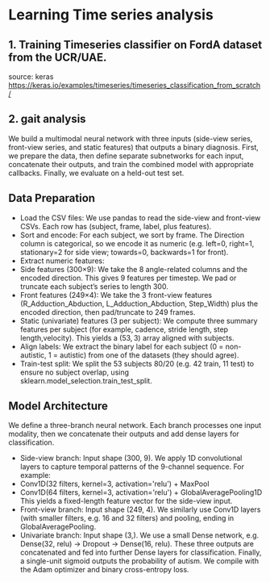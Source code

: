 # Learning Time series analysis

## 1. Training Timeseries classifier on FordA dataset from the UCR/UAE.
source: keras https://keras.io/examples/timeseries/timeseries_classification_from_scratch/

## 2. gait analysis
We build a multimodal neural network with three inputs (side-view series, front-view series, and static features) that outputs a binary diagnosis. First, we prepare the data, then define separate subnetworks for each input, concatenate their outputs, and train the combined model with appropriate callbacks. Finally, we evaluate on a held-out test set.

## Data Preparation
* Load the CSV files: We use pandas to read the side-view and front-view CSVs. Each row has (subject, frame, label, plus features).
* Sort and encode: For each subject, we sort by frame. The Direction column is categorical, so we encode it as numeric (e.g. left=0, right=1, stationary=2 for side view; towards=0, backwards=1 for front).
* Extract numeric features:
* Side features (300×9): We take the 8 angle-related columns and the encoded direction. This gives 9 features per timestep. We pad or truncate each subject’s series to length 300.
* Front features (249×4): We take the 3 front-view features (R_Adduction_Abduction, L_Adduction_Abduction, Step_Width) plus the encoded direction, then pad/truncate to 249 frames.
* Static (univariate) features (3 per subject): We compute three summary features per subject (for example, cadence, stride length, step length,velocity). This yields a (53, 3) array aligned with subjects.
* Align labels: We extract the binary label for each subject (0 = non-autistic, 1 = autistic) from one of the datasets (they should agree).
* Train-test split: We split the 53 subjects 80/20 (e.g. 42 train, 11 test) to ensure no subject overlap, using sklearn.model_selection.train_test_split.

## Model Architecture

We define a three-branch neural network. Each branch processes one input modality, then we concatenate their outputs and add dense layers for classification.
* Side-view branch: Input shape (300, 9). We apply 1D convolutional layers to capture temporal patterns of the 9-channel sequence. For example:
* Conv1D(32 filters, kernel=3, activation='relu') + MaxPool
* Conv1D(64 filters, kernel=3, activation='relu') + GlobalAveragePooling1D
This yields a fixed-length feature vector for the side-view input.
* Front-view branch: Input shape (249, 4). We similarly use Conv1D layers (with smaller filters, e.g. 16 and 32 filters) and pooling, ending in GlobalAveragePooling.
* Univariate branch: Input shape (3,). We use a small Dense network, e.g. Dense(32, relu) → Dropout → Dense(16, relu).
These three outputs are concatenated and fed into further Dense layers for classification. Finally, a single-unit sigmoid outputs the probability of autism. We compile with the Adam optimizer and binary cross-entropy loss.
